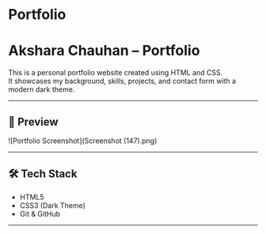 # Portfolio
# Akshara Chauhan – Portfolio

This is a personal portfolio website created using HTML and CSS.  
It showcases my background, skills, projects, and contact form with a modern dark theme.

---

## 🚀 Preview

![Portfolio Screenshot](Screenshot (147).png)

---

## 🛠️ Tech Stack

- HTML5
- CSS3 (Dark Theme)
- Git & GitHub

---



